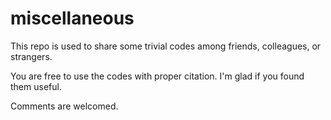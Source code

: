 # miscellaneous

This repo is used to share some trivial codes among friends, colleagues, or strangers. 

You are free to use the codes with proper citation. I'm glad if you found them useful.

Comments are welcomed.
